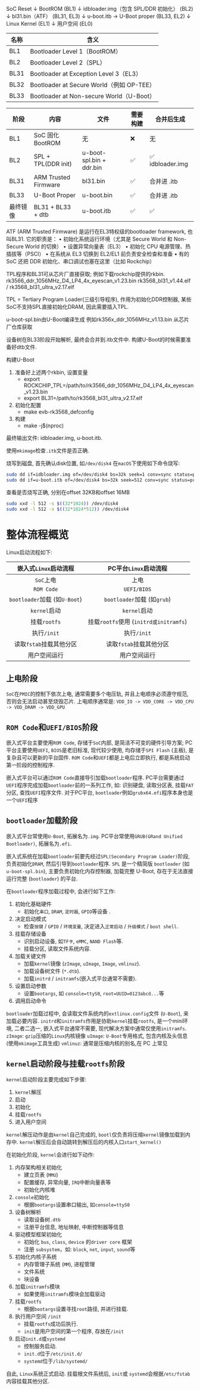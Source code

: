 SoC Reset
  ↓
BootROM (BL1)
  ↓
idbloader.img（包含 SPL/DDR 初始化） (BL2)
  ↓
bl31.bin（ATF） (BL31, EL3)
  ↓
u-boot.itb → U-Boot proper (BL33, EL2)
  ↓
Linux Kernel (EL1)
  ↓
用户空间 (EL0)

| **名称** | **含义**                                 |
| ------ | -------------------------------------- |
| BL1    | Bootloader Level 1（BootROM）            |
| BL2    | Bootloader Level 2（SPL）                |
| BL31   | Bootloader at Exception Level 3（EL3）   |
| BL32   | Bootloader at Secure World（例如 OP-TEE）  |
| BL33   | Bootloader at Non-secure World（U-Boot） |

| **阶段** | **内容**               | **文件**                   | **需要构建** | **合并后生成**       |
| ------ | -------------------- | ------------------------ | -------- | --------------- |
| BL1    | SoC 固化 BootROM       | 无                        | ❌        | 无               |
| BL2    | SPL + TPL(DDR init)  | u-boot-spl.bin + ddr.bin | ✅        | ✅ idbloader.img |
| BL31   | ARM Trusted Firmware | bl31.bin                 | ✅        | 合并进 .itb        |
| BL33   | U-Boot Proper        | u-boot.bin               | ✅        | 合并进 .itb        |
| 最终镜像   | BL31 + BL33 + dtb    | u-boot.itb               | ✅        | ✅               |

ATF (ARM Trusted Firmware) 是运行在EL3特权级的bootloader framework, 也叫BL31.
它的职责是：
•	初始化系统运行环境（尤其是 Secure World 和 Non-Secure World 的切换）
•	设置异常向量表（EL3）
•	初始化 CPU 电源管理、热插拔等（PSCI）
•	在系统从 EL3 切换到 EL2/EL1 前负责安全检查和准备
•	有的 SoC 还把 DDR 初始化、串口调试也塞在这里（比如 Rockchip）

TPL程序和BL31可从芯片厂直接获取; 例如下载rockchip提供的rkbin.
rk3566_ddr_1056MHz_D4_LP4_4x_eyescan_v1.23.bin
rk3568_bl31_v1.44.elf / rk3568_bl31_ultra_v2.17.elf

TPL = Tertiary Program Loader(三级引导程序), 作用为初始化DDR控制器, 某些SoC不支持SPL直接初始化DRAM, 因此需要插入TPL.

u-boot-spl.bin由U-Boot编译生成
例如rk356x_ddr_1056MHz_v1.13.bin 从芯片厂仓库获取

设备树在BL33阶段开始解析, 最终会合并到.itb文件中. 构建U-Boot的时候需要准备好dtb文件.

构建U-Boot
1. 准备好上述两个rkbin, 设置变量
	- export ROCKCHIP_TPL=/path/to/rk3566_ddr_1056MHz_D4_LP4_4x_eyescan_v1.23.bin
	- export BL31=/path/to/rk3568_bl31_ultra_v2.17.elf
2. 初始化配置
	- make evb-rk3568_defconfig
3. 构建
	- make -j$(nproc)

最终输出文件: idbloader.img, u-boot.itb.

使用`mkimage`检查`.itb`文件是否正确.

烧写到磁盘, 首先确认disk位置, 如`/dev/disk4`
在`macOS`下使用如下命令烧写:
```bash
sudo dd if=idbloader.img of=/dev/disk4 bs=32k seek=1 conv=sync status=progress
sudo dd if=u-boot.itb of=/dev/disk4 bs=32k seek=512 conv=sync status=progress
```

查看是否烧写正确, 分别在offset 32KB和offset 16MB
```bash
sudo xxd -l 512 -s $((32*1024)) /dev/disk4
sudo xxd -l 512 -s $((32*1024*512)) /dev/disk4
```

# 整体流程概览

Linux启动流程如下:

|       嵌入式`Linux`启动流程       |          PC平台`Linux`启动流程          |
| :------------------------: | :-------------------------------: |
|          `SoC`上电           |                上电                 |
|         `ROM Code`         |            `UEFI/BIOS`            |
| `bootloader`加载 (如`U-Boot`) |     `bootloader`加载 (如`grub`)      |
|         `kernel`启动         |            `kernel`启动             |
|         挂载`rootfs`         | 挂载`rootfs`使用 (`initrd或initramfs`) |
|         执行`/init`          |             执行`/init`             |
|      读取`fstab`挂载其他分区       |          读取`fstab`挂载其他分区          |
|           用户空间运行           |              用户空间运行               |

## 上电阶段

`SoC`在`PMIC`的控制下依次上电, 通常需要多个电压轨, 并且上电顺序必须遵守规范, 否则会无法启动甚至烧毁芯片. 
上电顺序通常是: 
`VDD_IO -> VDD_CORE -> VDD_CPU -> VDD_DRAM -> VDD_GPU`

## `ROM Code`和`UEFI/BIOS`阶段

嵌入式平台主要使用`ROM Code`, 存储于`SoC`内部, 是简洁不可变的硬件引导方案; 
PC平台主要使用`UEFI`, `BIOS`是老旧标准, 现代较少使用, 均存储于`SPI Flash` (主板), 是复杂且可以更新的平台固件. 
`ROM Code`和`UEFI`都是上电后立即执行, 都是系统启动第一阶段的控制程序.

嵌入式平台可以通过`ROM Code`直接导引加载`bootloader`程序. 
PC平台需要通过`UEFI`程序完成加载`bootloader`前的一系列工作, 如: 识别硬盘, 读取分区表, 挂载`FAT`分区, 查找`UEFI`程序文件. 对于PC平台, `bootloader`例如`grubx64.efi`程序本身也是一个`UEFI`程序

## `bootloader`加载阶段

嵌入式平台常使用`U-Boot`, 拓展名为`.img`.
PC平台常使用`GRUB(GRand Unified Bootloader)`, 拓展名为`.efi`.

嵌入式系统在加载`bootloader`前要先经过`SPL(Secondary Program Loader)`阶段, 负责初始化`DRAM`, 然后引导到`bootloader`程序.
`SPL` 是一个精简版 `bootloader` (如 `u-boot-spl.bin`), 主要负责初始化内存控制器, 加载完整 U-Boot, 存在于无法直接运行完整 (`bootloader`) 的平台.

在`bootloader`程序加载过程中, 会进行如下工作:
1. 初始化基础硬件
	- 初始化`串口`, `DRAM`, `定时器`, `GPIO`等设备 .
2. 决定启动模式
	- 检查`按键` / `GPIO` / `环境变量`, 决定进入`正常启动` / `升级模式` / `boot shell`.
3. 挂载存储设备
	- 识别启动设备, 如`TF卡`, `eMMC`, `NAND Flash`等.
	- 挂载分区, 读取文件系统内容.
4. 加载关键文件
	- 加载`kernel`镜像 (`zImage`, `uImage`, `Image`, `vmlinuz`).
	- 加载设备树文件 (`*.dtb`).
	- 加载`initrd` / `initramfs`(嵌入式平台通常不需要).
5. 设置启动参数
	- 设置`bootargs`, 如 `console=ttyS0`, `root=UUID=0123abcd...`等
6. 调用启动命令

`bootloader`加载过程中, 会读取文件系统内的`extlinux.config`文件 (`U-Boot`), 来加载必要内容. 
`initrd`和`initramfs`作用是协助`kernel`挂载`rootfs`, 是一个mini环境, 二者二选一, 嵌入式平台通常不需要, 现代解决方案中通常仅使用`initramfs`.
`zImage`: `gzip`压缩的`Linux`内核镜像
`uImage`: `U-Boot`专用格式, 包含内核及头信息 (使用`mkimage`工具生成)
`vmlinuz`: 通常是压缩内核的别名,在 PC 上常见

## `kernel`启动阶段与挂载`rootfs`阶段

`kernel`启动阶段主要完成如下步骤:
1. `kernel`解压
2. 启动
3. 初始化
4. 挂载`rootfs`
5. 进入用户空间

`kernel`解压动作是由`kernel`自己完成的, `bootl`仅负责将压缩`kernel`镜像加载到内存中. 
`kernel`解压后会自动跳转到解压后的内核入口`start_kernel()`

在初始化阶段, `kernel`会进行如下动作:
1. 内存架构相关初始化
	- 建立页表 (`MMU`)
	- 配置缓存, 异常向量, `IRQ`中断向量表等
	- 初始化内核堆
2. `console`初始化
	- 根据`bootargs`设置串口输出, 如`console=ttyS0`
3. 设备树解析
	- 读取设备树`.dtb`
	- 注册平台信息, 地址映射, 中断控制器等信息
4. 驱动模型框架初始化
	- 初始化 `bus`, `class`, `device` 的`driver core` 框架
	- 注册 `subsystem`，如: `block`, `net`, `input`, `sound`等
5. 初始化内核子系统
	- 内存管理子系统 (`MM`), 进程管理
	- 文件系统
	- 块设备
6. 加载`initramfs`模块
	- 如果使用`initramfs`模块会加载驱动
7. 挂载`rootfs`
	- 根据`bootargs`设置寻找`root`路径, 并进行挂载.
8. 执行用户空间 `/init`
	- 挂载`rootfs`成功后执行.
	- `init`是用户空间的第一个程序, 存放在`/init`
9. 启动`init.d`或`systemd`
	- 控制服务启动.
	- `init.d`位于`/etc/init.d/`
	- `systemd`位于`/lib/systemd/`

自此, `Linux`系统正式启动.
挂载根文件系统后, `init`或 `systemd`会根据`/etc/fstab`内容挂载其他分区.
